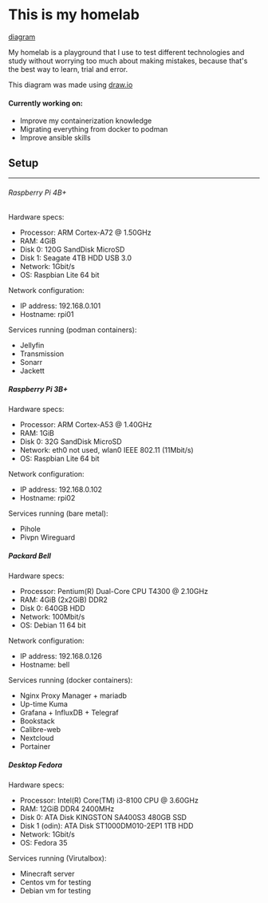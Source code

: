 # This is my homelab

[diagram](network/src/diagram.png)

My homelab is a playground that I use to test different technologies and study
without worrying too much about making mistakes, because that's the best way to
learn, trial and error.

This diagram was made using [draw.io](draw.io)

#### Currently working on:
* Improve my containerization knowledge
* Migrating everything from docker to podman
* Improve ansible skills

## Setup
---
###### Raspberry Pi 4B+
Hardware specs:
* Processor: ARM Cortex-A72 @ 1.50GHz
* RAM: 4GiB
* Disk 0: 120G SandDisk MicroSD
* Disk 1: Seagate 4TB HDD USB 3.0
* Network: 1Gbit/s
* OS: Raspbian Lite 64 bit

Network configuration:
* IP address: 192.168.0.101
* Hostname: rpi01

Services running (podman containers):
* Jellyfin
* Transmission
* Sonarr
* Jackett

##### Raspberry Pi 3B+
Hardware specs:
* Processor: ARM Cortex-A53 @ 1.40GHz
* RAM: 1GiB
* Disk 0: 32G SandDisk MicroSD
* Network: eth0 not used, wlan0 IEEE 802.11 (11Mbit/s)
* OS: Raspbian Lite 64 bit

Network configuration:
* IP address: 192.168.0.102
* Hostname: rpi02

Services running (bare metal):
* Pihole
* Pivpn Wireguard

##### Packard Bell
Hardware specs:
* Processor: Pentium(R) Dual-Core CPU T4300  @ 2.10GHz
* RAM: 4GiB (2x2GiB) DDR2
* Disk 0: 640GB HDD
* Network: 100Mbit/s
* OS: Debian 11 64 bit

Network configuration:
* IP address: 192.168.0.126
* Hostname: bell

Services running (docker containers):
* Nginx Proxy Manager + mariadb
* Up-time Kuma
* Grafana + InfluxDB + Telegraf
* Bookstack
* Calibre-web
* Nextcloud
* Portainer

##### Desktop Fedora
Hardware specs:
* Processor: Intel(R) Core(TM) i3-8100 CPU @ 3.60GHz
* RAM: 12GiB DDR4 2400MHz
* Disk 0: ATA Disk KINGSTON SA400S3 480GB SSD
* Disk 1 (odin): ATA Disk ST1000DM010-2EP1 1TB HDD
* Network: 1Gbit/s
* OS: Fedora 35

Services running (Virutalbox):
* Minecraft server
* Centos vm for testing
* Debian vm for testing
